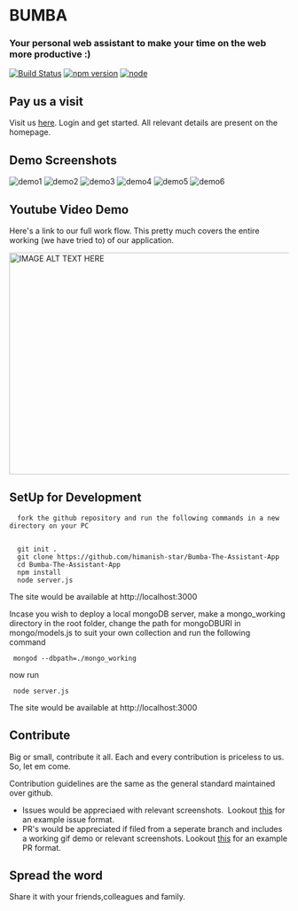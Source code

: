 # BUMBA #

### Your personal web assistant to make your time on the web more productive :) ###


[![Build Status](https://travis-ci.org/shikhar-scs/JS_project.svg?branch=master)](https://travis-ci.org/shikhar-scs/JS_project)      [![npm version](https://badge.fury.io/js/npm.svg)](https://badge.fury.io/js/npm)     [![node](https://img.shields.io/node/v/passport.svg)]()

## Pay us a visit

Visit us [here](http://bumba-web-assistant.herokuapp.com/HTMLfiles/). Login and get started. All relevant details are present on the homepage.

## Demo Screenshots

![demo1](https://user-images.githubusercontent.com/25258877/34839957-6f64e9c4-f729-11e7-8fd7-b8c88bd242ec.png)
![demo2](https://user-images.githubusercontent.com/25258877/34839962-742bb71c-f729-11e7-84d5-19dd64c38c58.png)
![demo3](https://user-images.githubusercontent.com/25258877/34839965-76bfc6c6-f729-11e7-8fdc-26d6b228e273.png)
![demo4](https://user-images.githubusercontent.com/25258877/34839979-81ea6934-f729-11e7-86f1-929a32eaba05.png)
![demo5](https://user-images.githubusercontent.com/25258877/34839980-877548ba-f729-11e7-8830-74b9bcb6a45f.png)
![demo6](https://user-images.githubusercontent.com/25258877/34839984-8af4d32a-f729-11e7-977e-75f995cec2fc.png)


## Youtube Video Demo

Here's a link to our full work flow. This pretty much covers the entire working (we have tried to) of our application.

<a href="http://www.youtube.com/watch?feature=player_embedded&v=U6CZPnaT91s
" target="_blank"><img src="http://img.youtube.com/vi/U6CZPnaT91s/0.jpg" 
alt="IMAGE ALT TEXT HERE" width="600" height="400" border="0" /></a>


## SetUp for Development

```
  fork the github repository and run the following commands in a new directory on your PC
 
 
  git init .
  git clone https://github.com/himanish-star/Bumba-The-Assistant-App
  cd Bumba-The-Assistant-App
  npm install
  node server.js

```

The site would be available at http://localhost:3000

Incase you wish to deploy a local mongoDB server, make a mongo_working directory in the root folder, change the path for mongoDBURI in mongo/models.js to suit your own collection and run the following command

```
 mongod --dbpath=./mongo_working
```
now run 
```
 node server.js
```

The site would be available at http://localhost:3000


## Contribute 

Big or small, contribute it all. Each and every contribution is priceless to us. So, let em come.


Contribution guidelines are the same as the general standard maintained over github.
 - Issues would be appreciaed with relevant screenshots.  Lookout [this](https://github.com/himanish-star/Bumba-The-Assistant-App/issues/7) for an example issue format.
 - PR's would be appreciated if filed from a seperate branch and includes a working gif demo or relevant screenshots. Lookout [this](https://github.com/himanish-star/Bumba-The-Assistant-App/pull/6) for an example PR format.

## Spread the word

Share it with your friends,colleagues and family. 
